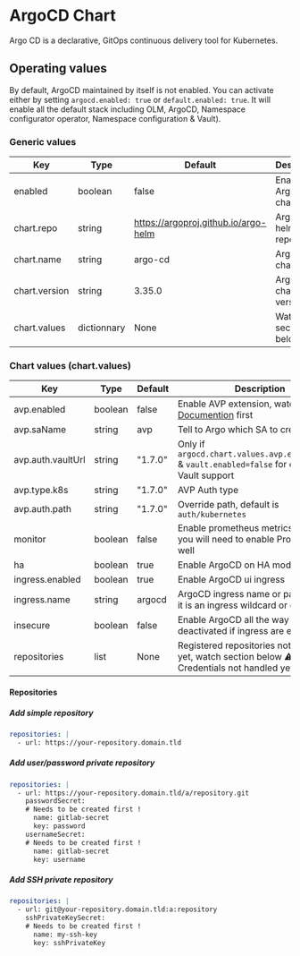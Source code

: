 # ArgoCD Chart

Argo CD is a declarative, GitOps continuous delivery tool for Kubernetes.

## Operating values

By default, ArgoCD maintained by itself is not enabled. You can activate either by setting `argocd.enabled: true` or `default.enabled: true`. It will enable all the default stack including OLM, ArgoCD, Namespace configurator operator, Namespace configuration & Vault).

### Generic values

| Key | Type | Default | Description |
|-----|------|---------|-------------|
| enabled | boolean | false | Enable ArgoCD chart |
| chart.repo | string | <https://argoproj.github.io/argo-helm> | ArgoCD helm repository |
| chart.name | string | argo-cd | ArgoCD chart name |
| chart.version | string | 3.35.0 | ArgoCD chart version |
| chart.values | dictionnary | None | Watch section below |

### Chart values (chart.values)

| Key | Type | Default | Description |
|-----|------|---------|-------------|
| avp.enabled | boolean | false | Enable AVP extension, watch [AVP Documention](../security/avp-documention.md) first |
| avp.saName | string | avp | Tell to Argo which SA to create |
| avp.auth.vaultUrl | string | "1.7.0" | Only if `argocd.chart.values.avp.enabled=true` & `vault.enabled=false` for external Vault support |
| avp.type.k8s | string | "1.7.0" | AVP Auth type  |
| avp.auth.path | string | "1.7.0" | Override path, default is `auth/kubernetes` |
| monitor | boolean | false | Enable prometheus metrics scraping, you will need to enable Prometheus as well |
| ha | boolean | true | Enable ArgoCD on HA mode |
| ingress.enabled | boolean | true | Enable ArgoCD ui ingress |
| ingress.name | string | argocd | ArgoCD ingress name or path (weither it is an ingress wildcard or domain) |
| insecure | boolean | false | Enable ArgoCD all the way TLS, will be deactivated if ingress are enabled |
| repositories | list | None | Registered repositories not handled yet, watch section below :warning: Credentials not handled yet :warning: |

#### Repositories

##### Add simple repository

```yaml
repositories: |
  - url: https://your-repository.domain.tld
```

##### Add user/password private repository

```yaml
repositories: |
  - url: https://your-repository.domain.tld/a/repository.git
    passwordSecret:
    # Needs to be created first !
      name: gitlab-secret
      key: password
    usernameSecret:
    # Needs to be created first !
      name: gitlab-secret
      key: username  
```

##### Add SSH private repository

```yaml
repositories: |
  - url: git@your-repository.domain.tld:a:repository
    sshPrivateKeySecret:
    # Needs to be created first !
      name: my-ssh-key
      key: sshPrivateKey
```
